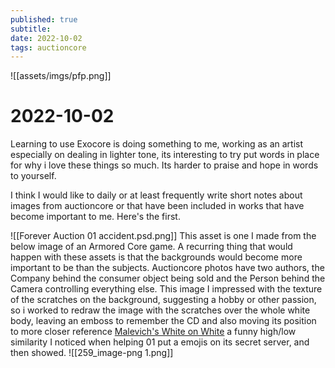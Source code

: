 ```yaml
---
published: true
subtitle: 
date: 2022-10-02
tags: auctioncore
---
```

![[assets/imgs/pfp.png]]
# 2022-10-02

Learning to use Exocore is doing something to me, working as an artist especially on dealing in lighter tone, its interesting to try put words in place for why i love these things so much. Its harder to praise and hope in words to yourself.

I think I would like to daily or at least frequently write short notes about images from auctioncore or that have been included in works that have become important to me. Here's the first.

![[Forever Auction 01 accident.psd.png]]
This asset is one I made from the below image of an Armored Core game. A recurring thing that would happen with these assets is that the backgrounds would become more important to be than the subjects. Auctioncore photos have two authors, the Company behind the consumer object being sold and the Person behind the Camera controlling everything else. This image I impressed with the texture of the scratches on the background, suggesting a hobby or other passion, so i worked to redraw the image with the scratches over the whole white body, leaving an emboss to remember the CD and also moving its position to more closer reference [Malevich's White on White](https://en.wikipedia.org/wiki/White_on_White) a funny high/low similarity I noticed when helping 01 put a emojis on its secret server, and then showed.
![[259_image-png 1.png]]